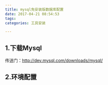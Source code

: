 ```yaml
---
title: mysql免安装版数据库配置
date: 2017-04-21 08:54:53
tags:
categories: 工具安装

---
```


## 1.下载Mysql

传送门：http://dev.mysql.com/downloads/mysql/

## 2.环境配置

